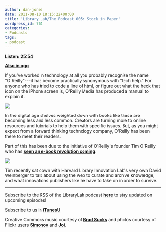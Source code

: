 ```yaml
---
author: dan-jones
date: 2011-08-10 18:15:22+00:00
title: 'Library Lab/The Podcast 005: Stock in Paper'
wordpress_id: 764
categories:
- Podcasts
tags:
- podcast
---
```


[**Listen: 25:54**](https://lil-blog-media.s3.amazonaws.com/podcast/2011-08-10_oreilly.mp3)

[**Also in ogg**](https://lil-blog-media.s3.amazonaws.com/podcast/2011-08-10_oreilly.ogg)

If you've worked in technology at all you probably recognize the name "O'Reilly"---it has become practically synonymous with "tech help." For anyone who has tried to code a line of html, or figure out what the heck that icon on the iPhone screen is, O'Reilly Media has produced a manual to explain it.

![](http://farm1.static.flickr.com/177/476780331_32f2f3b71b_b.jpg)

In the digital age shelves weighted down with books like these are becoming less and less common. Creators are turning more to online resources and tutorials to help them with specific issues. But, as you might expect from a forward thinking technology company, O'Reilly has been there to meet their readers.

Part of this has been due to the initiative of O'Reilly's founder Tim O'Reilly who has [**seen an e-book revolution coming**](http://www.forbes.com/sites/jonbruner/2011/03/25/tim-oreilly-on-piracy-tinkering-and-the-future-of-the-book/).

![](http://farm5.static.flickr.com/4004/4356098671_ebb4330857_b.jpg)

Tim recently sat down with Harvard Library Innovation Lab's very own David Weinberger to talk about using the web to curate and archive knowledge, and what innovations publishers like he have to take on in order to survive.

___

Subscribe to the RSS of the LibraryLab podcast [**here**](http://librarylab.law.harvard.edu/blog/category/podcast/) to stay updated on upcoming episodes!

Subscribe to us in [**iTunesU**](http://itunes.apple.com/WebObjects/MZStore.woa/wa/viewPodcast?id=457060447)

Creative Commons music courtesy of [**Brad Sucks**](http://www.bradsucks.net/albums/guess-whos-a-mess/) and photos courtesy of Flickr users [**Simonov**](http://www.flickr.com/photos/simonov/476780331/sizes/l/in/photostream/) and [**Joi**](http://www.flickr.com/photos/joi/4356098671/).
